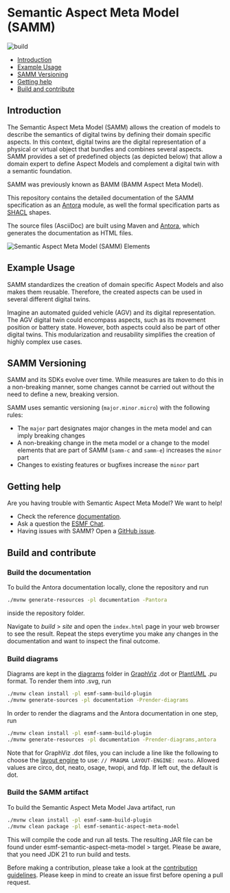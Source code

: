 # Semantic Aspect Meta Model (SAMM)

![build](https://github.com/eclipse-esmf/esmf-semantic-aspect-meta-model/actions/workflows/pull-request-check.yml/badge.svg)

- [Introduction](#introduction)
- [Example Usage](#example-usage)
- [SAMM Versioning](#samm-versioning)
- [Getting help](#getting-help)
- [Build and contribute](#build-and-contribute)

## Introduction
The Semantic Aspect Meta Model (SAMM) allows the creation of models to describe the semantics of
digital twins by defining their domain specific aspects. In this context, digital twins are the
digital representation of a physical or virtual object that bundles and combines several aspects.
SAMM provides a set of predefined objects (as depicted below) that allow a domain expert to define
Aspect Models and complement a digital twin with a semantic foundation.

SAMM was previously known as BAMM (BAMM Aspect Meta Model).

This repository contains the detailed documentation of the SAMM specification as an
[Antora](https://antora.org/) module, as well the formal specification parts as
[SHACL](https://www.w3.org/TR/shacl/) shapes.

The source files (AsciiDoc) are built using Maven and
[Antora](https://antora.org/), which generates the documentation as HTML files.

![Semantic Aspect Meta Model (SAMM) Elements](documentation/modules/ROOT/images/aspect-meta-model.svg)

## Example Usage
SAMM standardizes the creation of domain specific Aspect Models and also makes them reusable.
Therefore, the created aspects can be used in several different digital twins.

Imagine an automated guided vehicle (AGV) and its digital representation.
The AGV digital twin could encompass aspects, such as its movement position or battery state.
However, both aspects could also be part of other digital twins.
This modularization and reusability simplifies the creation of highly complex use cases.

## SAMM Versioning

SAMM and its SDKs evolve over time. While measures are taken to do this in a non-breaking manner,
some changes cannot be carried out without the need to define a new, breaking version.

SAMM uses semantic versioning (`major.minor.micro`) with the following rules:

* The `major` part designates major changes in the meta model and can imply
  breaking changes
* A non-breaking change in the meta model or a change to the model elements that are
  part of SAMM (`samm-c` and `samm-e`) increases the `minor` part
* Changes to existing features or bugfixes increase the `minor` part

## Getting help
Are you having trouble with Semantic Aspect Meta Model? We want to help!

* Check the reference [documentation](https://eclipse-esmf.github.io/samm-specification/snapshot/index.html).
* Ask a question the [ESMF Chat](https://chat.eclipse.org/#/room/#eclipse-semantic-modeling-framework:matrix.eclipse.org).
* Having issues with SAMM? Open a [GitHub issue]( https://github.com/eclipse-esmf/esmf-semantic-aspect-meta-model/issues).

## Build and contribute

### Build the documentation
To build the Antora documentation locally, clone the repository and run

```sh
./mvnw generate-resources -pl documentation -Pantora
```

inside the repository folder.

Navigate to *build* > *site* and open the `index.html` page in your web browser to see the result.
Repeat the steps everytime you make any changes in the documentation and want to inspect the final outcome.

### Build diagrams
Diagrams are kept in the [diagrams](documentation/modules/ROOT/diagrams) folder in
[GraphViz](https://graphviz.org/) .dot or [PlantUML](https://plantuml.com/) .pu format. To render
them into .svg, run

```sh
./mvnw clean install -pl esmf-samm-build-plugin
./mvnw generate-sources -pl documentation -Prender-diagrams
```

In order to render the diagrams and the Antora documentation in one step, run

```sh
./mvnw clean install -pl esmf-samm-build-plugin
./mvnw generate-resources -pl documentation -Prender-diagrams,antora
```

Note that for GraphViz .dot files, you can include a line like the following to choose the [layout
engine](https://graphviz.org/docs/layouts/) to use: `// PRAGMA LAYOUT-ENGINE: neato`. Allowed values
are circo, dot, neato, osage, twopi, and fdp. If left out, the default is dot.

### Build the SAMM artifact
To build the Semantic Aspect Meta Model Java artifact, run

```sh
./mvnw clean install -pl esmf-samm-build-plugin
./mvnw clean package -pl esmf-semantic-aspect-meta-model
```

This will compile the code and run all tests. The resulting JAR file can be found under
esmf-semantic-aspect-meta-model > target. Please be aware, that you need JDK 21 to run build and
tests.

Before making a contribution, please take a look at the [contribution guidelines](CONTRIBUTING.md).
Please keep in mind to create an issue first before opening a pull request.
